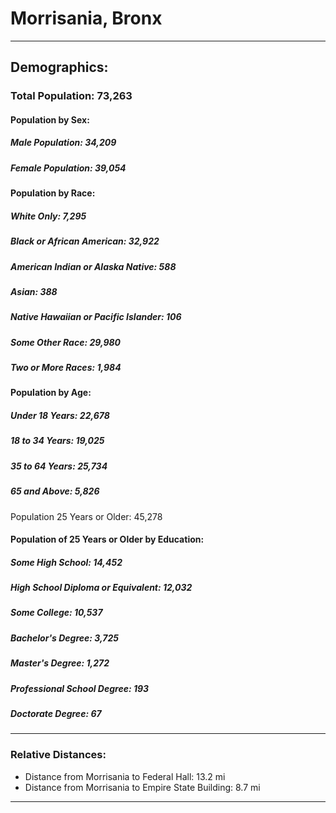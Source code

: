 # Morrisania, Bronx
***
## Demographics:
### Total Population: 73,263

#### **Population by Sex:**

##### Male Population: 34,209
##### Female Population: 39,054

#### **Population by Race:**

##### White Only: 7,295
##### Black or African American: 32,922
##### American Indian or Alaska Native: 588
##### Asian: 388
##### Native Hawaiian or Pacific Islander: 106
##### Some Other Race: 29,980
##### Two or More Races: 1,984

#### **Population by Age:**

##### Under 18 Years: 22,678
##### 18 to 34 Years: 19,025
##### 35 to 64 Years: 25,734
##### 65 and Above: 5,826

Population 25 Years or Older: 45,278

#### **Population of 25 Years or Older by Education:**

##### Some High School: 14,452
##### High School Diploma or Equivalent: 12,032
##### Some College: 10,537
##### Bachelor's Degree: 3,725
##### Master's Degree: 1,272
##### Professional School Degree: 193
##### Doctorate Degree: 67

***
### Relative Distances:
+ Distance from Morrisania to Federal Hall: 13.2 mi
+ Distance from Morrisania to Empire State Building: 8.7 mi

***

<script src="https://embed.github.com/view/geojson/YukiYoshimatsu/honors_assignment/blob/master/map.geojson"></script>

